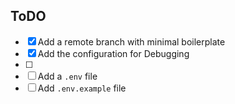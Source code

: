## ToDO

- [x] Add a remote branch with minimal boilerplate
- [x] Add the configuration for Debugging
- [ ]
- [ ] Add a `.env` file
- [ ] Add `.env.example` file
